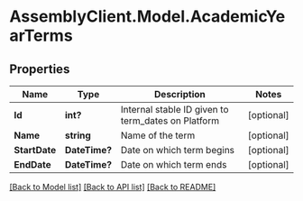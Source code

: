 # AssemblyClient.Model.AcademicYearTerms
## Properties

Name | Type | Description | Notes
------------ | ------------- | ------------- | -------------
**Id** | **int?** | Internal stable ID given to term_dates on Platform | [optional] 
**Name** | **string** | Name of the term | [optional] 
**StartDate** | **DateTime?** | Date on which term begins | [optional] 
**EndDate** | **DateTime?** | Date on which term ends | [optional] 

[[Back to Model list]](../README.md#documentation-for-models) [[Back to API list]](../README.md#documentation-for-api-endpoints) [[Back to README]](../README.md)

